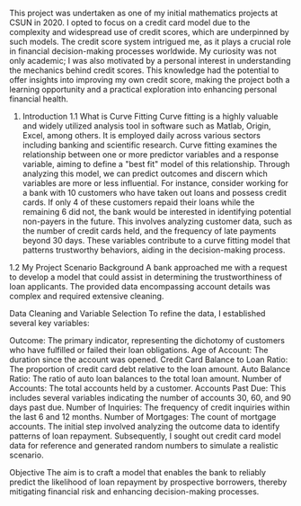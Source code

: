 This project was undertaken as one of my initial mathematics projects at CSUN in 2020. I opted to focus on a credit card model due to the complexity and widespread use of credit scores, which are underpinned by such models. The credit score system intrigued me, as it plays a crucial role in financial decision-making processes worldwide. My curiosity was not only academic; I was also motivated by a personal interest in understanding the mechanics behind credit scores. This knowledge had the potential to offer insights into improving my own credit score, making the project both a learning opportunity and a practical exploration into enhancing personal financial health.

1. Introduction
1.1 What is Curve Fitting
Curve fitting is a highly valuable and widely utilized analysis tool in software such as Matlab, Origin, Excel, among others. It is employed daily across various sectors including banking and scientific research. Curve fitting examines the relationship between one or more predictor variables and a response variable, aiming to define a "best fit" model of this relationship. Through analyzing this model, we can predict outcomes and discern which variables are more or less influential. For instance, consider working for a bank with 10 customers who have taken out loans and possess credit cards. If only 4 of these customers repaid their loans while the remaining 6 did not, the bank would be interested in identifying potential non-payers in the future. This involves analyzing customer data, such as the number of credit cards held, and the frequency of late payments beyond 30 days. These variables contribute to a curve fitting model that patterns trustworthy behaviors, aiding in the decision-making process.

1.2 My Project Scenario
Background
A bank approached me with a request to develop a model that could assist in determining the trustworthiness of loan applicants. The provided data encompassing account details was complex and required extensive cleaning.

Data Cleaning and Variable Selection
To refine the data, I established several key variables:

Outcome: The primary indicator, representing the dichotomy of customers who have fulfilled or failed their loan obligations.
Age of Account: The duration since the account was opened.
Credit Card Balance to Loan Ratio: The proportion of credit card debt relative to the loan amount.
Auto Balance Ratio: The ratio of auto loan balances to the total loan amount.
Number of Accounts: The total accounts held by a customer.
Accounts Past Due: This includes several variables indicating the number of accounts 30, 60, and 90 days past due.
Number of Inquiries: The frequency of credit inquiries within the last 6 and 12 months.
Number of Mortgages: The count of mortgage accounts.
The initial step involved analyzing the outcome data to identify patterns of loan repayment. Subsequently, I sought out credit card model data for reference and generated random numbers to simulate a realistic scenario.

Objective
The aim is to craft a model that enables the bank to reliably predict the likelihood of loan repayment by prospective borrowers, thereby mitigating financial risk and enhancing decision-making processes.
